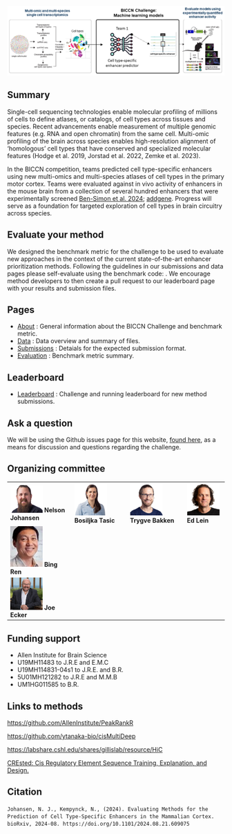 

![WashU](/assets/images/BICCN_challenge_schematic.png)

## Summary

Single-cell sequencing technologies enable molecular profiling of millions of cells to define atlases, or catalogs, of cell types across tissues and species. Recent advancements enable measurement of multiple genomic features (e.g. RNA and open chromatin) from the same cell. Multi-omic profiling of the brain across species enables high-resolution alignment of ‘homologous’ cell types that have conserved and specialized molecular features (Hodge et al. 2019, Jorstad et al. 2022, Zemke et al. 2023). 

In the BICCN competition, teams predicted cell type-specific enhancers using new multi-omics and multi-species atlases of cell types in the primary motor cortex. Teams were evaluated against in vivo activity of enhancers in the mouse brain from a collection of several hundred enhancers that were experimentally screened [Ben-Simon et al. 2024](https://www.biorxiv.org/content/10.1101/2024.06.10.597244v2]); [addgene](https://www.addgene.org/collections/brain-armamentarium). Progress will serve as a foundation for targeted exploration of cell types in brain circuitry across species.

## Evaluate your method

We designed the benchmark metric for the challenge to be used to evaluate new approaches in the context of the current state-of-the-art enhancer prioritization methods. Following the guidelines in our submissions and data pages please self-evaluate using the benchmark code: . We encourage method developers to then create a pull request to our leaderboard page with your results and submission files.

## Pages

-  [About](https://github.com/AllenInstitute/EnhancerBenchmark/blob/main/_pages/about.markdown) : General information about the BICCN Challenge and benchmark metric.
-  [Data](https://github.com/AllenInstitute/EnhancerBenchmark/blob/main/_pages/data.markdown) : Data overview and summary of files.
-  [Submissions](https://github.com/AllenInstitute/EnhancerBenchmark/blob/main/_pages/submissions.markdown) : Detaials for the expected submission format.
-  [Evaluation](https://github.com/AllenInstitute/EnhancerBenchmark/blob/main/_pages/evaluation.markdown) : Benchmark metric summary.

## Leaderboard

-  [Leaderboard](https://github.com/AllenInstitute/EnhancerBenchmark/blob/main/_pages/leaderboard.markdown) : Challenge and running leaderboard for new method submissions.

## Ask a question

We will be using the Github issues page for this website, [found here](https://github.com/AllenInstitute/EnhancerBenchmark/issues), as a means for discussion and questions regarding the challenge. 

## Organizing committee

| | | | |
--- | --- | --- | ---
| <img width="75" alt="" src="/assets/people/nelson.jpg">  **Nelson Johansen** | <img width="75" alt="" src="/assets/people/bosiljka.jpeg"> **Bosiljka Tasic** | <img width="75" alt="" src="/assets/people/trygve.jpeg"> **Trygve Bakken** | <img width="75" alt="" src="/assets/people/ed.jpg"> **Ed Lein** | 
|<img width="75" alt="" src="/assets/people/bing.jpg"> **Bing Ren** | | |
|<img width="75" alt="" src="/assets/people/joe.jpg"> **Joe Ecker** | | |

## Funding support

* Allen Institute for Brain Science
* U19MH11483 to J.R.E and E.M.C
* U19MH114831-04s1 to J.R.E. and B.R.
* 5U01MH121282 to J.R.E and M.M.B
* UM1HG011585 to B.R.

## Links to methods

https://github.com/AllenInstitute/PeakRankR

https://github.com/ytanaka-bio/cisMultiDeep

https://labshare.cshl.edu/shares/gillislab/resource/HiC

[CREsted: Cis Regulatory Element Sequence Training, Explanation, and Design.](https://crested.readthedocs.io/en/latest/)

## Citation

`Johansen, N. J., Kempynck, N., (2024). Evaluating Methods for the Prediction of Cell Type-Specific Enhancers in the Mammalian Cortex. bioRxiv, 2024-08. https://doi.org/10.1101/2024.08.21.609075`
